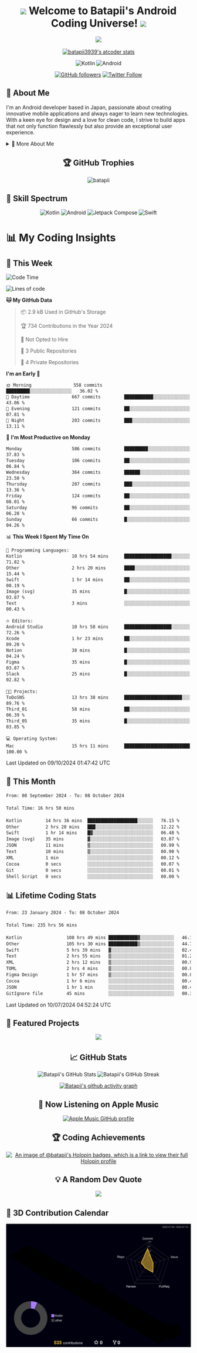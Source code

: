 <h1 align="center">
  <img src="https://media.giphy.com/media/hvRJCLFzcasrR4ia7z/giphy.gif" width="28">
  Welcome to Batapii's Android Coding Universe!
  <img src="https://media.giphy.com/media/hvRJCLFzcasrR4ia7z/giphy.gif" width="28">
</h1>

<p align="center">
  <img src="https://readme-typing-svg.herokuapp.com/?lines=Android+Developer+in+Japan;Always%20learning%20new%20things&font=Fira%20Code&center=true&width=440&height=45&color=f75c7e&vCenter=true&size=22">
</p>

<div align="center">

[![batapii3939's atcoder stats](https://atcoder-readme-stats.vercel.app/stats/batapii3939?theme=dark&show_history=5&width=450)](https://github.com/iwbc-mzk/atcoder-readme-stats)

![Kotlin](https://img.shields.io/badge/Kotlin-★☆☆☆☆☆☆☆☆☆-brightgreen)
![Android](https://img.shields.io/badge/Android-★☆☆☆☆☆☆☆☆☆-brightgreen)

  
[![GitHub followers](https://img.shields.io/github/followers/batapii?style=social)](https://github.com/batapii)
[![Twitter Follow](https://img.shields.io/twitter/follow/batapii?style=social)](https://twitter.com/batapii3939)

</div>

## 🚀 About Me
I'm an Android developer based in Japan, passionate about creating innovative mobile applications and always eager to learn new technologies. With a keen eye for design and a love for clean code, I strive to build apps that not only function flawlessly but also provide an exceptional user experience.

<details>
<summary>🌟 More About Me</summary>

- 🔭 I'm currently working on revolutionizing mobile productivity apps
- 🌱 I'm currently learning Kotlin Multiplatform and Jetpack Compose
- 👯 I'm looking to collaborate on open-source Android projects

</details>

<h2 align="center">🏆 GitHub Trophies</h2>
<p align="center">
  <img src="https://github-profile-trophy.vercel.app/?username=batapii&theme=nord&column=7&no-frame=true&no-bg=true&rank=SECRET,SSS,SS,S,AAA,AA,A,B,C,?" alt="batapii" />
</p>

## 🌈 Skill Spectrum

<div align="center">

![Kotlin](https://img.shields.io/badge/Kotlin-0095D5?style=for-the-badge&logo=kotlin&logoColor=white)
![Android](https://img.shields.io/badge/Android-3DDC84?style=for-the-badge&logo=android&logoColor=white)
![Jetpack Compose](https://img.shields.io/badge/Jetpack%20Compose-4285F4?style=for-the-badge&logo=jetpackcompose&logoColor=white)
![Swift](https://img.shields.io/badge/Swift-FA7343?style=for-the-badge&logo=swift&logoColor=white)

</div>


# 📊 My Coding Insights

## 📅 This Week
<!--START_SECTION:waka-week-->
![Code Time](http://img.shields.io/badge/Code%20Time-237%20hrs%2013%20mins-blue)

![Lines of code](https://img.shields.io/badge/From%20Hello%20World%20I%27ve%20Written-101.7%20thousand%20lines%20of%20code-blue)

**🐱 My GitHub Data** 

> 📦 2.9 kB Used in GitHub's Storage 
 > 
> 🏆 734 Contributions in the Year 2024
 > 
> 🚫 Not Opted to Hire
 > 
> 📜 3 Public Repositories 
 > 
> 🔑 4 Private Repositories 
 > 
**I'm an Early 🐤** 

```text
🌞 Morning                558 commits         █████████░░░░░░░░░░░░░░░░   36.02 % 
🌆 Daytime                667 commits         ███████████░░░░░░░░░░░░░░   43.06 % 
🌃 Evening                121 commits         ██░░░░░░░░░░░░░░░░░░░░░░░   07.81 % 
🌙 Night                  203 commits         ███░░░░░░░░░░░░░░░░░░░░░░   13.11 % 
```
📅 **I'm Most Productive on Monday** 

```text
Monday                   586 commits         █████████░░░░░░░░░░░░░░░░   37.83 % 
Tuesday                  106 commits         ██░░░░░░░░░░░░░░░░░░░░░░░   06.84 % 
Wednesday                364 commits         ██████░░░░░░░░░░░░░░░░░░░   23.50 % 
Thursday                 207 commits         ███░░░░░░░░░░░░░░░░░░░░░░   13.36 % 
Friday                   124 commits         ██░░░░░░░░░░░░░░░░░░░░░░░   08.01 % 
Saturday                 96 commits          ██░░░░░░░░░░░░░░░░░░░░░░░   06.20 % 
Sunday                   66 commits          █░░░░░░░░░░░░░░░░░░░░░░░░   04.26 % 
```


📊 **This Week I Spent My Time On** 

```text
💬 Programming Languages: 
Kotlin                   10 hrs 54 mins      ██████████████████░░░░░░░   71.82 % 
Other                    2 hrs 20 mins       ████░░░░░░░░░░░░░░░░░░░░░   15.44 % 
Swift                    1 hr 14 mins        ██░░░░░░░░░░░░░░░░░░░░░░░   08.19 % 
Image (svg)              35 mins             █░░░░░░░░░░░░░░░░░░░░░░░░   03.87 % 
Text                     3 mins              ░░░░░░░░░░░░░░░░░░░░░░░░░   00.43 % 

🔥 Editors: 
Android Studio           10 hrs 58 mins      ██████████████████░░░░░░░   72.26 % 
Xcode                    1 hr 23 mins        ██░░░░░░░░░░░░░░░░░░░░░░░   09.20 % 
Notion                   38 mins             █░░░░░░░░░░░░░░░░░░░░░░░░   04.24 % 
Figma                    35 mins             █░░░░░░░░░░░░░░░░░░░░░░░░   03.87 % 
Slack                    25 mins             █░░░░░░░░░░░░░░░░░░░░░░░░   02.82 % 

🐱‍💻 Projects: 
ToDoSNS                  13 hrs 38 mins      ██████████████████████░░░   89.76 % 
Third_01                 58 mins             ██░░░░░░░░░░░░░░░░░░░░░░░   06.39 % 
Third_05                 35 mins             █░░░░░░░░░░░░░░░░░░░░░░░░   03.85 % 

💻 Operating System: 
Mac                      15 hrs 11 mins      █████████████████████████   100.00 % 
```


 Last Updated on 09/10/2024 01:47:42 UTC
<!--END_SECTION:waka-week-->

## 📅 This Month
<!--START_SECTION:wakamonth-->

```txt
From: 08 September 2024 - To: 08 October 2024

Total Time: 16 hrs 50 mins

Kotlin         14 hrs 36 mins  ███████████████████░░░░░░   76.15 %
Other          2 hrs 20 mins   ███░░░░░░░░░░░░░░░░░░░░░░   12.22 %
Swift          1 hr 14 mins    █▓░░░░░░░░░░░░░░░░░░░░░░░   06.48 %
Image (svg)    35 mins         ▓░░░░░░░░░░░░░░░░░░░░░░░░   03.07 %
JSON           11 mins         ▒░░░░░░░░░░░░░░░░░░░░░░░░   00.99 %
Text           10 mins         ▒░░░░░░░░░░░░░░░░░░░░░░░░   00.90 %
XML            1 min           ░░░░░░░░░░░░░░░░░░░░░░░░░   00.12 %
Cocoa          0 secs          ░░░░░░░░░░░░░░░░░░░░░░░░░   00.07 %
Git            0 secs          ░░░░░░░░░░░░░░░░░░░░░░░░░   00.01 %
Shell Script   0 secs          ░░░░░░░░░░░░░░░░░░░░░░░░░   00.00 %
```

<!--END_SECTION:wakamonth-->

## 📊 Lifetime Coding Stats

<!--START_SECTION:wakaalltime-->

```txt
From: 23 January 2024 - To: 08 October 2024

Total Time: 235 hrs 56 mins

Kotlin                 108 hrs 49 mins ███████████▓░░░░░░░░░░░░░   46.12 %
Other                  105 hrs 30 mins ███████████▒░░░░░░░░░░░░░   44.72 %
Swift                  5 hrs 39 mins   ▓░░░░░░░░░░░░░░░░░░░░░░░░   02.40 %
Text                   2 hrs 55 mins   ▒░░░░░░░░░░░░░░░░░░░░░░░░   01.24 %
XML                    2 hrs 12 mins   ▒░░░░░░░░░░░░░░░░░░░░░░░░   00.93 %
TOML                   2 hrs 4 mins    ▒░░░░░░░░░░░░░░░░░░░░░░░░   00.88 %
Figma Design           1 hr 57 mins    ▒░░░░░░░░░░░░░░░░░░░░░░░░   00.83 %
Cocoa                  1 hr 6 mins     ░░░░░░░░░░░░░░░░░░░░░░░░░   00.47 %
JSON                   1 hr 1 min      ░░░░░░░░░░░░░░░░░░░░░░░░░   00.43 %
GitIgnore file         45 mins         ░░░░░░░░░░░░░░░░░░░░░░░░░   00.32 %
```

<!--END_SECTION:wakaalltime-->

Last Updated on 10/07/2024 04:52:24 UTC

## 🌟 Featured Projects

<div align="center">
  <a href="https://github.com/batapii/ToDoSNS">
    <img src="https://github-readme-stats.vercel.app/api/pin/?username=batapii&repo=ToDoSNS&theme=radical" />
  </a>

## 📈 GitHub Stats

<div align="center">
  <img src="https://github-readme-stats.vercel.app/api?username=batapii&show_icons=true&theme=radical" alt="Batapii's GitHub Stats" />
  <img src="https://github-readme-streak-stats.herokuapp.com/?user=batapii&theme=radical" alt="Batapii's GitHub Streak" />
  
[![Batapii's github activity graph](https://github-readme-activity-graph.vercel.app/graph?username=batapii&theme=react-dark)](https://github.com/ashutosh00710/github-readme-activity-graph)
</div>

## 🎵 Now Listening on Apple Music

<div align="center">
  
[![Apple Music GitHub profile](https://music-profile.rayriffy.com/theme/dark.svg?uid=001005.6598667d2ffd4a10a4f429edd0ba24c4.1156)](https://github.com/rayriffy/apple-music-github-profile)

</div>


## 🏆 Coding Achievements

<div align="center">

[![An image of @batapii's Holopin badges, which is a link to view their full Holopin profile](https://holopin.me/batapii)](https://holopin.io/@batapii)

</div>

## 💡 A Random Dev Quote

<div align="center">

![](https://quotes-github-readme.vercel.app/api?type=horizontal&theme=radical)

</div>

</div>

## 🚀 3D Contribution Calendar

<div align="center">
  
![](./profile-3d-contrib/profile-night-rainbow.svg)

</div>
